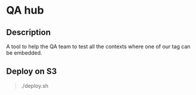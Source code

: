 # QA hub

## Description

A tool to help the QA team to test all the contexts where one of our tag can be embedded.


## Deploy on S3

> ./deploy.sh
